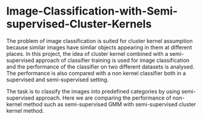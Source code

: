 # Image-Classification-with-Semi-supervised-Cluster-Kernels

The problem of image classification is suited for cluster kernel assumption because
similar images have similar objects appearing in them at different places. In
this project, the idea of cluster kernel combined with a semi-supervised approach
of classifier training is used for image classification and the performance of the
classifier on two different datasets is analysed. The performance is also compared
with a non kernel classifier both in a supervised and semi-supervised setting.

The task is to classify the images into predefined categories by using semi-supervised approach. Here we are comparing the performance of non-kernel method such as semi-supervised GMM with semi-supervised cluster kernel method.
